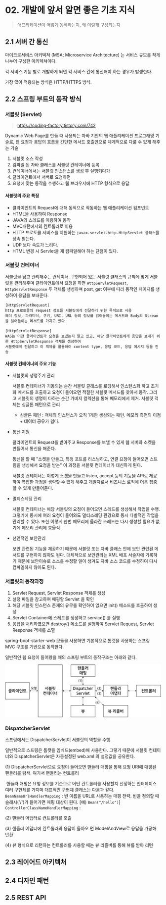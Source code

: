 # 02. 개발에 앞서 알면 좋은 기초 지식

> 애프리케이션이 어떻게 동작하는지, 왜 이렇게 구성되는지

## 2.1 서버 간 통신

마이크로서비스 아키텍쳐 (MSA; Microservice Architecture) 는 서비스 규모를 작게 나누어 구성한 아키텍쳐이다.

각 서비스 기능 별로 개발하게 되면 각 서비스 간에 통신해야 하는 경우가 발생한다.

가장 많이 적용되는 방식은 HTTP/HTTPS 방식.



## 2.2 스프링 부트의 동작 방식

### 서블릿 (Servlet)

> https://coding-factory.tistory.com/742

Dynamic Web Page를 만들 때 사용되는 자바 기반의 웹 애플리케이션 프로그래밍 기술로, 웹 요청과 응답의 흐름을 간단한 메서드 호출만으로 체계적으로 다룰 수 있게 해주는 기술

1) 서블릿 소스 작성
2) 컴파일 된 자바 클래스를 서블릿 컨테이너에 등록
3) 컨테이너에서는 서블릿 인스턴스를 생성 후 실행되다가
4) 클라이언트에서 서버로 요청하면
5) 요청에 맞는 동작을 수행하고 웹 브라우저에 HTTP 형식으로 응답

#### 서블릿의 주요 특징

- 클라이언트의 Request에 대해 동적으로 작동하는 웹 애플리케이션 컴포넌트
- HTML을 사용하여 Response
- JAVA의 스레드를 이용하여 동작
- MVC패턴에서의 컨트롤러로 이용
- HTTP 프로토콜 서비스를 지원하는 `javax.servlet.http.HttpServlet 클래스`를 상속 받는다.
- UDP 보다 속도가 느리다.
- HTML 변경 시 Servlet을 재 컴파일해야 하는 단점이 있다.

### 서블릿 컨테이너

서블릿을 담고 관리해주는 컨테이너. 구현되어 있는 서블릿 클래스의 규칙에 맞게 서블릿을 관리해주며 클라이언트에서 요청을 하면 `HttpServletRequest`, `HttpServletResponse` 두 객체를 생성하며 post, get 여부에 따라 동적인 페이지를 생성하여 응답을 보내준다.

```
[HttpServletRequest]
http 프로토콜의 request 정보를 서블릿에게 전달하기 위한 목적으로 사용
헤더 정보, 파라미터, 쿠키, URI, URL 등의 정보를 읽어들이는 메서드와 Body의 Stream을 읽어들이는 메서드를 가지고 있다.

[HttpServletResponse]
WAS는 어떤 클라이언트가 요청을 보냈는지 알고 있고, 해당 클라이언트에게 응답을 보내기 위한 HttpServletResponse 객체를 생성하여
서블릿에게 전달하고 이 객체를 활용하여 content type, 응답 코드, 응답 메시지 등을 전송
```

#### 서블릿 컨테이너의 주요 기능

- 서블릿의 생명주기 관리

  서블릿 컨테이너가 기동되는 순간 서블릿 클래스를 로딩해서 인스턴스화 하고 초기화 메서드를 호출하고 요청이 들이오면 적절한 서블릿 메서드를 찾아서 동작. 그리고 서블릿의 생명이 다하는 순간 가비지 컬렉션을 통해 메모리에서 제거. 서블릿 객체는 싱글톤 패턴으로 관리

  - 싱글톤 패턴 : 객체의 인스턴스가 오직 1개만 생성되는 패턴. 메모리 측면의 이점 + 데이터 공유가 쉽다.

- 통신 지원

  클라이언트의 Request를 받아주고 Response를 보낼 수 있게 웹 서버와 소켓을 만들어서 통신을 해준다.

  통신을 할 때 "소켓을 만들고, 특정 포트를 리스닝하고, 연결 요청이 들어오면 스트림을 생성해서 요청을 받는" 이 과정을 서블릿 컨테이너가 대신하게 된다.

  서블릿 컨테이너는 이렇게 소켓을 만들고 listen, accept 등의 기능을 API로 제공하여  복잡한 과정을 생략할 수 있게 해주고 개발자로서 비즈니스 로직에 더욱 집중할 수 있게 만들어준다.

- 멀티스레딩 관리

  서블릿 컨테이너는 해당 서블릿의 요청이 들어오면 스레드를 생성해서 작업을 수행. 그렇기에 동시에 여러 요청이 들어와도 멀티스레딩 환경으로 동시 다발적인 작업을 관리할 수 있다. 또한 이렇게 한번 메모리에 올라간 스레드는 다시 생성할 필요가 없기에 메모리 관리에 효율적

- 선언적인 보안관리

  보안 관련된 기능을 제공하기 때문에 서블릿 또는 자바 클래스 안에 보안 관련된 메서드를 구현하지 않아도 된다. 대체적으로 보안관리는 XML 배포 서술자에 기록하기 때문에 보안이슈로 소스를 수정할 일이 생겨도 자바 소스 코드를 수정하여 다시 컴파일하지 않아도 된다.

### 서블릿의 동작과정

1. Servlet Request, Servlet Response 객체를 생성
2. 설정 파일을 참고하여 매핑할 Servlet 을 확인
3. 해당 서블릿 인스턴스 존재의 유무를 확인하여 없으면 init() 메소드를 호출하여 생성
4. Servlet Container에 스레드를 생성하고 service() 를 실행
5. 응답을 처리하였으면 destroy() 메소드를 실행하여 Servlet Request, Servlet Response 객체를 소멸



spring-boot-starter-web 모듈을 사용하면 기본적으로 톰캣을 사용하는 스프링 MVC 구조를 기반으로 동작한다.

일반적인 웹 요청이 들어왔을 때의 스프링 부트의 동작구조는 아래와 같다.

![](../../assets/springboot_structure.png)

###  DispatcherServlet

스프링에서는 DispatcherServlet이 서블릿의 역할을 수행.

일반적으로 스프링은 톰캣을 임베드(embed)해 사용한다. 그렇기 때문에 서블릿 컨테이너와 DispatcherServlet은 자동설정된 web.xml 의 설정값을 공유한다.

(1) DispatcherServlet으로 요청이 들어오면 핸들러 매핑을 통해 요청 URI에 매핑된 핸들러를 탐색. 여기서 핸들러는 컨트롤러

​	핸들러 매핑은 요청 정보를 기준으로 어떤 컨트롤러를 사용할지 선정하는 인터페이스
​	여러 구현체를 가지며 대표적인 구현체 클래스는 다음과 같다.
​	`BeanNameUrlHandlerMapping` : 빈 이름을 URL로 사용하는 매핑 전략. 빈을 정의할 때 슬래시('/')가 들어가면 매핑 대상이 된다. [예) `Bean("/hello")`]
​	`ControllerClassNameHandlerMapping` : 

(2) 핸들러 어댑터로 컨트롤러를 호출

(3) 핸들러 어댑터에 컨트롤러의 응답이 돌아오 면 ModelAndView로 응답을 가공해 반환

(4) 뷰 형식으로 리턴하는 컨트롤러를 사용할 때는 뷰 리졸버를 통해 뷰를 받아 리턴





## 2.3 레이어드 아키텍처





## 2.4 디자인 패턴





## 2.5 REST API



